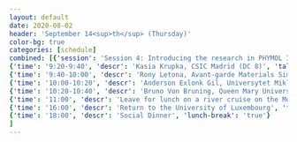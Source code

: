 ```yaml
---
layout: default
date: 2020-08-02
header: 'September 14<sup>th</sup> (Thursday)'
color-bg: true
categories: [schedule]
combined: [{'session': 'Session 4: Introducing the research in PHYMOL II', }, {'time': '9:00-9:20', 'descr': 'Matyas Nachtigall, University of Luxembourg (DC 7)','talk': 'true'},
{'time': '9:20-9:40', 'descr': 'Kasia Krupka, CSIC Madrid (DC 8)', 'talk': 'true'},
{'time': '9:40-10:00', 'descr': 'Rony Letona, Avant-garde Materials Simulations (DC 9)', 'talk': 'true'},
{'time': '10:00-10:20', 'descr': 'Anderson Exlonk Gil, Universytet Miklaja (DC 10)', 'talk': 'true'},
{'time': '10:20-10:40', 'descr': 'Bruno Von Bruning, Queen Mary University of London (DC 11)', 'talk': 'true'},
{'time': '11:00', 'descr': 'Leave for lunch on a river cruise on the Moselle', 'fun': 'true'},
{'time': '16:00', 'descr': 'Return to the University of Luxembourg', 'fun': 'true'},
{'time': '18:00', 'descr': 'Social Dinner', 'lunch-break': 'true'}
]
---
```

